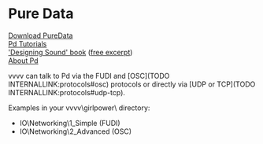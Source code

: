 # Pure Data


<a href="http://puredata.info/downloads" class="extURL" target="_blank">Download PureData</a>  
<a href="http://en.flossmanuals.net/pure-data/introduction/graphical-programming/" class="extURL" target="_blank">Pd Tutorials</a>  
<a href="http://mitpress.mit.edu/books/designing-sound" class="extURL" target="_blank">'Designing Sound' book</a> (<a href="http://dm.ncl.ac.uk/courseblog/files/2011/02/pd_intro.pdf" class="extURL" target="_blank">free excerpt</a>)  
<a href="http://en.wikipedia.org/wiki/Pure_Data" class="extURL" target="_blank">About Pd</a>  



vvvv can talk to Pd via the FUDI and [OSC](TODO INTERNALLINK:protocols#osc) protocols or directly via [UDP or TCP](TODO INTERNALLINK:protocols#udp-tcp).  

Examples in your vvvv\girlpower\ directory:  
* IO\Networking\1_Simple (FUDI)  
* IO\Networking\2_Advanced (OSC)  




